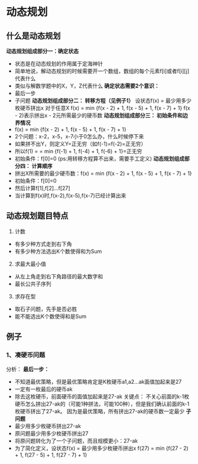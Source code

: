 # 动态规划
## 什么是动态规划
**动态规划组成部分一：确定状态**
+ 状态是在动态规划的作用属于定海神针
+ 简单地说，解动态规划的时候需要开一个数组，数组的每个元素f[i]或者f[i][j]代表什么
+ 类似与解数学题中的X，Y，Z代表什么
**确定状态需要2个意识：**
+ 最后一步
+ 子问题
**动态规划组成部分二： 转移方程（见例子1）**
设状态f(x) = 最少用多少枚硬币拼出x
对于任意X
f(x) = min {f(x - 2) + 1, f(x - 5) + 1, f(x - 7) + 1}
f(x - 2)表示拼出x - 2元所需最少的硬币数
**动态规划组成部分三： 初始条件和边界情况**
+ f(x) = min {f(x - 2) + 1, f(x - 5) + 1, f(x - 7) + 1}
+ 2个问题：x-2，x-5，x-7小于0怎么办，什么时候停下来
+ 如果拼不出Y，则定义Y=正无穷（如f(-1)=f(-2)=正无穷）
+ 所以f(1) = = min {f(-1) + 1, f(-4) + 1, f(-6) + 1}=正无穷
+ 初始条件：f[0]=0 (ps:用转移方程算不出来，需要手工定义)
**动态规划组成部分四： 计算顺序**
+ 拼出X所需要的最少硬币数：f(x) = min {f(x - 2) + 1, f(x - 5) + 1, f(x - 7) + 1}
+ 初始条件：f[0]=0
+ 然后计算f[1],f[2]...f[27]
+ 当计算到f(x)时,f(x-2),f(x-5),f(x-7)已经计算出来

## 动态规划题目特点
1. 计数
+ 有多少种方式走到右下角
+ 有多少种方法选出K个数使得和为Sum
2. 求最大最小值
+ 从左上角走到右下角路径的最大数字和
+ 最长公共子序列
3. 求存在型
+ 取石子问题，先手是否必胜
+ 能不能选出K个数使得和是Sum
## 例子
### 1、凑硬币问题
分析：
**最后一步：**
+ 不知道最优策略，但是最优策略肯定是K枚硬币a1,a2...ak面值加起来是27
+ 一定有一枚最后的硬币ak
+ 除去这枚硬币，前面硬币的面值加起来是27-ak
关键点：
不关心前面的k-1枚硬币怎么拼出27-ak的（可能1种拼法，可能100种），但是我们确认前面的k-1枚硬币拼出了27-ak。
因为是最优策略，所有拼出27-ak的硬币数一定最少
**子问题**
+ 最少用多少枚硬币拼出27-ak
+ 原问题最少用多少枚硬币拼出27
+ 将原问题转化为了一个子问题，而且规模更小：27-ak
+ 为了简化定义，设状态f(x) = 最少用多少枚硬币拼出x
f(27) = min {f(27 - 2) + 1, f(27 - 5) + 1, f(27 - 7) + 1}


